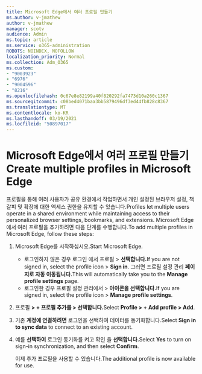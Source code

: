 ```yaml
---
title: Microsoft Edge에서 여러 프로필 만들기
ms.author: v-jmathew
author: v-jmathew
manager: scotv
audience: Admin
ms.topic: article
ms.service: o365-administration
ROBOTS: NOINDEX, NOFOLLOW
localization_priority: Normal
ms.collection: Adm_O365
ms.custom:
- "9003923"
- "6976"
- "9004596"
- "8216"
ms.openlocfilehash: 0c67e8e82199a40f820292fa7473d10a260c1367
ms.sourcegitcommit: c08bed4071baa3bb5879496df3ed44fb828c8367
ms.translationtype: MT
ms.contentlocale: ko-KR
ms.lasthandoff: 03/19/2021
ms.locfileid: "50897017"
---
```

# <a name="create-multiple-profiles-in-microsoft-edge"></a><span data-ttu-id="3ceb1-102">Microsoft Edge에서 여러 프로필 만들기</span><span class="sxs-lookup"><span data-stu-id="3ceb1-102">Create multiple profiles in Microsoft Edge</span></span>

<span data-ttu-id="3ceb1-103">프로필을 통해 여러 사용자가 공유 환경에서 작업하면서 개인 설정된 브라우저 설정, 책갈피 및 확장에 대한 액세스 권한을 유지할 수 있습니다.</span><span class="sxs-lookup"><span data-stu-id="3ceb1-103">Profiles let multiple users operate in a shared environment while maintaining access to their personalized browser settings, bookmarks, and extensions.</span></span> <span data-ttu-id="3ceb1-104">Microsoft Edge에서 여러 프로필을 추가하려면 다음 단계를 수행합니다.</span><span class="sxs-lookup"><span data-stu-id="3ceb1-104">To add multiple profiles in Microsoft Edge, follow these steps:</span></span>

1. <span data-ttu-id="3ceb1-105">Microsoft Edge를 시작하십시오.</span><span class="sxs-lookup"><span data-stu-id="3ceb1-105">Start Microsoft Edge.</span></span>
    - <span data-ttu-id="3ceb1-106">로그인하지 않은 경우 로그인 에서 프로필 > **선택합니다.**</span><span class="sxs-lookup"><span data-stu-id="3ceb1-106">If you are not signed in, select the profile icon > **Sign in**.</span></span> <span data-ttu-id="3ceb1-107">그러면 프로필 설정 관리 **페이지로 자동 이동됩니다.**</span><span class="sxs-lookup"><span data-stu-id="3ceb1-107">This will automatically take you to the **Manage profile settings** page.</span></span>
    - <span data-ttu-id="3ceb1-108">로그인한 경우 프로필 설정 관리에서 > **아이콘을 선택합니다.**</span><span class="sxs-lookup"><span data-stu-id="3ceb1-108">If you are signed in, select the profile icon > **Manage profile settings**.</span></span>
2. <span data-ttu-id="3ceb1-109">프로필 **> + 프로필 추가를 > 선택합니다.**</span><span class="sxs-lookup"><span data-stu-id="3ceb1-109">Select **Profile > + Add profile > Add**.</span></span>
3. <span data-ttu-id="3ceb1-110">기존 **계정에 연결하려면** 로그인을 선택하여 데이터를 동기화합니다.</span><span class="sxs-lookup"><span data-stu-id="3ceb1-110">Select **Sign in to sync data** to connect to an existing account.</span></span>
4. <span data-ttu-id="3ceb1-111">예를 **선택하여** 로그인 동기화를 켜고 확인 을 **선택합니다.**</span><span class="sxs-lookup"><span data-stu-id="3ceb1-111">Select **Yes** to turn on sign-in synchronization, and then select **Confirm**.</span></span>

    <span data-ttu-id="3ceb1-112">이제 추가 프로필을 사용할 수 있습니다.</span><span class="sxs-lookup"><span data-stu-id="3ceb1-112">The additional profile is now available for use.</span></span>
